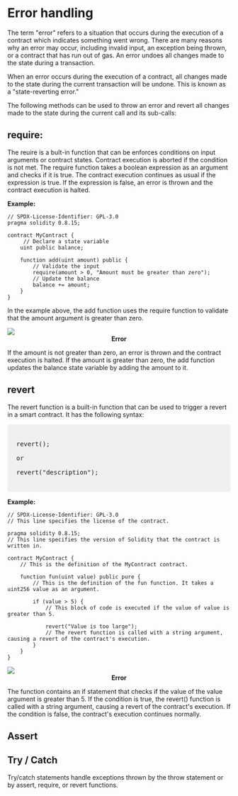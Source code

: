 # Error handling

The term "error" refers to a situation that occurs during the execution of a contract which indicates something went wrong. There are many reasons why an error may occur, including invalid input, an exception being thrown, or a contract that has run out of gas. An error undoes all changes made to the state during a transaction. 

When an error occurs during the execution of a contract, all changes made to the state during the current transaction will be undone. This is known as a "state-reverting error."

The following methods can be used to throw an error and revert all changes made to the state during the current call and its sub-calls:

## require: 

The reuire is a bult-in function that can be enforces conditions on input arguments or contract states. Contract execution is aborted if the condition is not met. The require function takes a boolean expression as an argument and checks if it is true. The contract execution continues as usual if the expression is true. If the expression is false, an error is thrown and the contract execution is halted.

**Example:**
```sol
// SPDX-License-Identifier: GPL-3.0
pragma solidity 0.8.15;

contract MyContract {
     // Declare a state variable
    uint public balance;

    function add(uint amount) public {
        // Validate the input
        require(amount > 0, "Amount must be greater than zero");
        // Update the balance
        balance += amount;
    }
}
```

In the example above, the add function uses the require function to validate that the amount argument is greater than zero. 

<img class="image" src="./assets/images/error-require.JPG">
<b><center class="img-label">Error</center></b>

If the amount is not greater than zero, an error is thrown and the contract execution is halted. If the amount is greater than zero, the add function updates the balance state variable by adding the amount to it.

## revert

The revert function is a built-in function that can be used to trigger a revert in a smart contract. It has the following syntax:

<pre style="background: rgba(0,0,0,.05); padding:20px">

revert(); 

or

revert("description");

</pre>

**Example:**
```sol
// SPDX-License-Identifier: GPL-3.0
// This line specifies the license of the contract.

pragma solidity 0.8.15;
// This line specifies the version of Solidity that the contract is written in.

contract MyContract {
    // This is the definition of the MyContract contract.

    function fun(uint value) public pure {
        // This is the definition of the fun function. It takes a uint256 value as an argument.

        if (value > 5) {
            // This block of code is executed if the value of value is greater than 5.

            revert("Value is too large");
            // The revert function is called with a string argument, causing a revert of the contract's execution.
        }
    }
}
```

<img class="image" src="./assets/images/example-revert-function.JPG">
<b><center class="img-label">Error</center></b>

The function contains an if statement that checks if the value of the value argument is greater than 5. If the condition is true, the revert() function is called with a string argument, causing a revert of the contract's execution. If the condition is false, the contract's execution continues normally.

## Assert

## Try / Catch
Try/catch statements handle exceptions thrown by the throw statement or by assert, require, or revert functions.
